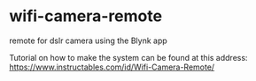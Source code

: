 # wifi-camera-remote
remote for dslr camera using the Blynk app

Tutorial on how to make the system can be found at this address:
https://www.instructables.com/id/Wifi-Camera-Remote/
